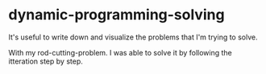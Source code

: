 # dynamic-programming-solving

It's useful to write down and visualize the problems that I'm trying to solve.

With my rod-cutting-problem. I was able to solve it by following the itteration
step by step.
